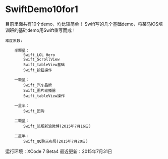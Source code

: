 # SwiftDemo10for1


目前里面共有10个demo，均比较简单！
Swift写的几个基础demo，将某马iOS培训班的基础demo用Swift重写而成！



	难度系数:

		半颗星：
			Swift_LOL Hero
			Swift_ScrollView
			Swift_tableView基础
			Swift_按钮操作

		一颗星：
			Swift_汽车品牌
			Swift_图片轮播器
			Swift_tableView操作

		一星半：
			Swift_团购
	
		二颗星：
			Swift_简版新浪微博(2015年7月16日)
		
		二星半：
			Swift_QQ聊天布局(2015年7月20日)

运行环境：XCode 7 Beta4
最近更新：2015年7月31日
